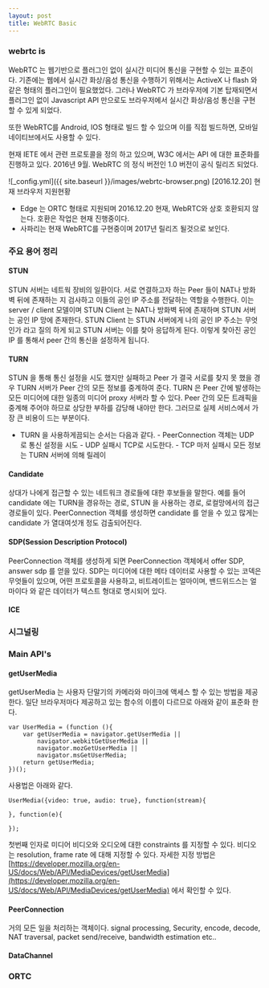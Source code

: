 ```yaml
---
layout: post
title: WebRTC Basic
---
```


### webrtc is

WebRTC 는 웹기반으로 플러그인 없이 실시간 미디어 통신을 구현할 수 있는 표준이다. 기존에는 웹에서 실시간 화상/음성 통신을 수행하기 위해서는 ActiveX 나 flash 와 같은 형태의 플러그인이 필요했었다. 그러나 WebRTC 가 브라우저에 기본 탑재되면서 플러그인 없이 Javascript API 만으로도 브라우저에서 실시간 화상/음성 통신을 구현할 수 있게 되었다.

또한 WebRTC를 Android, IOS 형태로 빌드 할 수 있으며 이를 직접 빌드하면, 모바일 네이티브에서도 사용할 수 있다.

현재 IETE 에서 관련 프로토콜을 정의 하고 있으며, W3C 에서는 API 에 대한 표준화를 진행하고 있다. 2016년 9월. WebRTC 의 정식 버전인 1.0 버전이 공식 릴리즈 되었다.

![_config.yml]({{ site.baseurl }}/images/webrtc-browser.png)
[2016.12.20] 현재 브라우저 지원현황

- Edge 는 ORTC 형태로 지원되며 2016.12.20 현재, WebRTC와 상호 호환되지 않는다. 호환은 작업은 현재 진행중이다.
- 사파리는 현재 WebRTC를 구현중이며 2017년 릴리즈 될것으로 보인다.


### 주요 용어 정리

#### STUN
STUN 서버는 네트웍 장비의 일환이다. 서로 연결하고자 하는 Peer 들이 NAT나 방화벽 뒤에 존재하는 지 검사하고 이들의 공인 IP 주소를 전달하는 역할을 수행한다.
이는 server / client 모델이며 STUN Client 는 NAT나 방화벽 뒤에 존재하며 STUN 서버는 공인 IP 망에 존재한다. STUN Client 는 STUN 서버에게 나의 공인 IP 주소는 무엇인가 라고 질의 하게 되고 STUN 서버는 이를 찾아 응답하게 된다. 이렇게 찾아진 공인 IP 를 통해서 peer 간의 통신을 설정하게 됩니다.

#### TURN
STUN 을 통해 통신 설정을 시도 했지만 실패하고 Peer 가 결국 서로를 찾지 못 했을 경우 TURN 서버가 Peer 간의 모든 정보를 중계하여 준다. TURN 은 Peer 간에 발생하는 모든 미디어에 대한 일종의 미디어 proxy 서버라 할 수 있다. Peer 간의 모든 트래픽을 중계해 주어야 하므로 상당한 부하를 감당해 내야만 한다. 그러므로 실제 서비스에서 가장 큰 비용이 드는 부분이다.
- TURN 을 사용하게끔되는 순서는 다음과 같다.
		- PeerConnection 객체는 UDP 로 통신 설정을 시도
		- UDP 실패시 TCP로 시도한다.
		- TCP 마저 실패시 모든 정보는 TURN 서버에 의해 릴레이

#### Candidate
상대가 나에게 접근할 수 있는 네트워크 경로들에 대한 후보들을 말한다. 예를 들어 candidate 에는 TURN을 경유하는 경로, STUN 을 사용하는 경로, 로컬망에서의 접근 경로들이 있다.
PeerConnection 객체를 생성하면 candidate 를 얻을 수 있고 많게는 candidate 가 열대여섯개 정도 검출되어진다.

#### SDP(Session Description Protocol)
PeerConnection 객체를 생성하게 되면 PeerConnection 객체에서 offer SDP, answer sdp 를 얻을 있다. SDP는 미디어에 대한 메타 데이터로 사용할 수 있는 코덱은 무엇들이 있으며, 어떤 프로토콜을 사용하고, 비트레이트는 얼마이며, 밴드위드스는 얼마이다 와 같은 데이터가 텍스트 형대로 명시되어 있다.

#### ICE ####

### 시그널링



### Main API's

#### getUserMedia
getUserMedia 는 사용자 단말기의 카메라와 마이크에 액세스 할 수 있는 방법을 제공한다. 일단 브라우저마다 제공하고 있는 함수의 이름이 다르므로 아래와 같이 표준화 한다.

```
var UserMedia = (function (){
	var getUserMedia = navigator.getUserMedia ||
		navigator.webkitGetUserMedia ||
		navigator.mozGetUserMedia ||
		navigator.msGetUserMedia;
	return getUserMedia;
})();
```

사용법은 아래와 같다.

```
UserMedia({video: true, audio: true}, function(stream){

}, function(e){

});
```

첫번째 인자로 미디어 비디오와 오디오에 대한 constraints 를 지정할 수 있다. 비디오는 resolution, frame rate 에 대해 지정할 수 있다. 자세한 지정 방법은 [https://developer.mozilla.org/en-US/docs/Web/API/MediaDevices/getUserMedia](https://developer.mozilla.org/en-US/docs/Web/API/MediaDevices/getUserMedia) 에서 확인할 수 있다.


#### PeerConnection
거의 모든 일을 처리하는 객체이다. signal processing, Security, encode, decode, NAT traversal, packet send/receive, bandwidth estimation etc..

#### DataChannel

### ORTC
